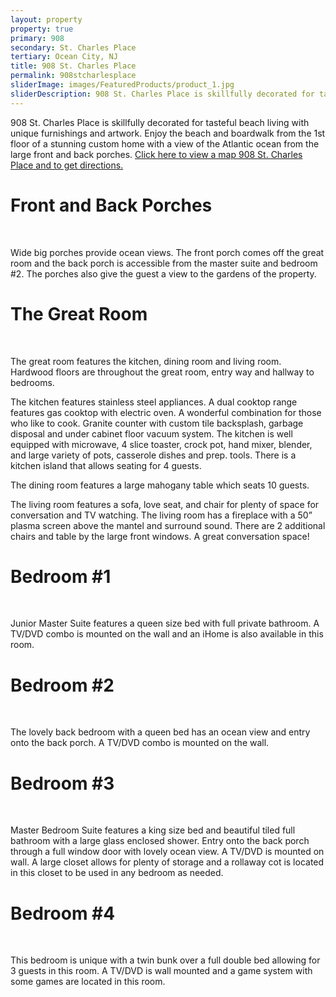 ```yaml
---
layout: property
property: true
primary: 908
secondary: St. Charles Place
tertiary: Ocean City, NJ
title: 908 St. Charles Place
permalink: 908stcharlesplace
sliderImage: images/FeaturedProducts/product_1.jpg
sliderDescription: 908 St. Charles Place is skillfully decorated for tasteful beach living with unique furnishings and artwork. Enjoy the beach and boardwalk from the 1st floor of a stunning custom home with a view of the Atlantic ocean from the large front and back porches.
---
```


908 St. Charles Place is skillfully decorated for tasteful beach living with unique furnishings and artwork. Enjoy the beach and boardwalk from the 1st floor of a stunning custom home with a view of the Atlantic ocean from the large front and back porches. <a href="http://maps.google.com/maps?f=q&source=s_q&hl=en&geocode=&q=908+St+Charles+Pl,+Ocean+City,+NJ+08226&sll=39.430124,-74.632988&sspn=0.012116,0.015922&ie=UTF8&ll=39.290601,-74.55554&spn=0.031886,0.054932&z=14&iwloc=A&output=embed" rel="map" title="908 St. Charles Place, Ocean City, NJ 08226">Click here to view a map 908 St. Charles  Place and to get directions.</a>

<h1>Front and Back Porches</h1>

<div class="gallery" style="float: none;">
<a href="images/908/DSCF1867.JPG" rel="lightbox" title="Front and Back Porches"><img class="productLarge_narrow" src="images/908/DSCF1867.JPG" alt="" /></a>
<a href="images/908/DSCF1865.JPG" rel="lightbox" title="Front and Back Porches"><img class="productLarge_narrow" src="images/908/DSCF1865.JPG" alt="" /></a>
<a href="images/908/DSCF1890.JPG" rel="lightbox" title="Front and Back Porches"><img class="productLarge_narrow" src="images/908/DSCF1890.JPG" alt="" /></a>
<a href="images/908/DSCF1864.JPG" rel="lightbox" title="Front and Back Porches"><img class="productLarge_narrow" src="images/908/DSCF1864.JPG" alt="" /></a>
<a href="images/908/DSCF1889.JPG" rel="lightbox" title="Front and Back Porches"><img class="productLarge_narrow" src="images/908/DSCF1889.JPG" alt="" /></a>
<a href="images/908/DSC_3897.JPG" rel="lightbox" title="Front and Back Porches"><img class="productLarge_narrow" src="images/908/DSC_3897.JPG" alt="" /></a>
</div>

<p>Wide big porches provide ocean views. The front porch comes off the great room and the back porch is accessible from the master suite and bedroom #2.  The porches also give the guest a view to the gardens of the property.</p>

<h1>The Great Room</h1>

<div class="gallery" style="float: none;">
<a href="images/908/DSCF1871.JPG" rel="lightbox" title="The Great Room"><img class="productLarge_narrow" src="images/908/DSCF1871.JPG" alt="" /></a>
<a href="images/908/DSCF1869.JPG" rel="lightbox" title="The Great Room"><img class="productLarge_narrow" src="images/908/DSCF1869.JPG" alt="" /></a>
<a href="images/908/DSCF1868.JPG" rel="lightbox" title="The Great Room"><img class="productLarge_narrow" src="images/908/DSCF1868.JPG" alt="" /></a>
<a href="images/908/DSCF1872.JPG" rel="lightbox" title="The Great Room"><img class="productLarge_narrow" src="images/908/DSCF1872.JPG" alt="" /></a>
</div>


<p>The great room features the kitchen, dining room and living room. Hardwood floors are throughout the great room, entry way and hallway to bedrooms.</p>

<p>The kitchen features stainless steel appliances. A dual cooktop range features gas cooktop with electric oven. A wonderful combination for those who like to cook.  Granite counter with custom tile backsplash, garbage disposal and under cabinet floor vacuum system. The kitchen is well equipped with microwave, 4 slice toaster, crock pot, hand mixer, blender, and large variety of pots, casserole dishes and prep. tools. There is a kitchen island that allows seating for 4 guests.</p>

<p>The dining room features a large mahogany table which seats 10 guests.</p>

<p>The living room features a sofa, love seat, and chair for plenty of space for conversation and TV watching. The living room has a fireplace with a 50” plasma screen above the mantel and surround sound. There are 2 additional chairs and table by the large front windows. A great conversation space!</p>


<h1>Bedroom #1</h1>

<div class="gallery" style="float: none;">
<a href="images/908/DSCF1875.JPG" rel="lightbox" title="Bedroom #1"><img class="productLarge_narrow" src="images/908/DSCF1875.JPG" alt="" /></a>
<a href="images/908/DSCF1876.JPG" rel="lightbox" title="Bedroom #1"><img class="productLarge_narrow" src="images/908/DSCF1876.JPG" alt="" /></a>
<a href="images/908/DSC_3901.JPG" rel="lightbox" title="Bedroom #1"><img class="productLarge_narrow" src="images/908/DSC_3901.JPG" alt="" /></a>
</div>

<p>Junior Master Suite features a queen size bed with full private bathroom. A TV/DVD combo is mounted on the wall and an iHome is also available in this room.</p>

<h1>Bedroom #2</h1>

<div class="gallery" style="float: none;">
<a href="images/908/DSCF1882.JPG" rel="lightbox" title="Bedroom #1"><img class="productLarge_narrow" src="images/908/DSCF1882.JPG" alt="" /></a>
<a href="images/908/DSCF1884.JPG" rel="lightbox" title="Bedroom #1"><img class="productLarge_narrow" src="images/908/DSCF1884.JPG" alt="" /></a>
<a href="images/908/DSCF1883.JPG" rel="lightbox" title="Bedroom #1"><img class="productLarge_narrow" src="images/908/DSCF1883.JPG" alt="" /></a>
</div>

<p>The lovely back bedroom with a queen bed has an ocean view and entry onto the back porch. A TV/DVD combo is mounted on the wall.</p>

<h1>Bedroom #3</h1>

<div class="gallery" style="float: none;">
<a href="images/908/DSCF1886.JPG" rel="lightbox" title="Bedroom #3"><img class="productLarge_narrow" src="images/908/DSCF1886.JPG" alt="" /></a>
<a href="images/908/DSCF1891.JPG" rel="lightbox" title="Bedroom #3"><img class="productLarge_narrow" src="images/908/DSCF1891.JPG" alt="" /></a>
<a href="images/908/DSCF1893.JPG" rel="lightbox" title="Bedroom #3"><img class="productLarge_narrow" src="images/908/DSCF1893.JPG" alt="" /></a>
</div>

<p>Master Bedroom Suite features a king size bed and beautiful tiled full bathroom with a large glass enclosed shower. Entry onto the back porch through a full window door with lovely ocean view. A TV/DVD is mounted on wall. A large closet allows for plenty of storage and a rollaway cot is located in this closet to be used in any bedroom as needed.</p>

<h1>Bedroom #4</h1>

<div class="gallery" style="float: none;">
<a href="images/908/DSCF1878.JPG" rel="lightbox" title="Bedroom #4"><img class="productLarge_narrow" src="images/908/DSCF1878.JPG" alt="" /></a>
<a href="images/908/DSC_3888.JPG" rel="lightbox" title="Bedroom #4"><img class="productLarge_narrow" src="images/908/DSC_3888.JPG" alt="" /></a>
</div>

<p>This bedroom is unique with a twin bunk over a full double bed allowing for 3 guests in this room. A TV/DVD is wall mounted and a game system with some games are located in this room.</p>

